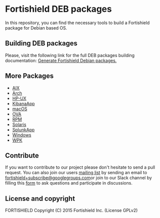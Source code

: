 # Fortishield DEB packages

In this repository, you can find the necessary tools to build a Fortishield package for Debian based OS.

## Building DEB packages

Please, visit the following link for the full DEB packages building documentation: [Generate Fortishield Debian packages.](https://documentation.fortishield.github.io/current/development/packaging/generate-deb-package.html)

## More Packages

- [AIX](/aix/README.md)
- [Arch](/arch/README.md)
- [HP-UX](/hp-ux/README.md)
- [KibanaApp](/fortishieldapp/README.md)
- [macOS](/macos/README.md)
- [OVA](/ova/README.md)
- [RPM](/rpms/README.md)
- [Solaris](/solaris/README.md)
- [SplunkApp](/splunkapp/README.md)
- [Windows](/windows/README.md)
- [WPK](/wpk/README.md)

## Contribute

If you want to contribute to our project please don't hesitate to send a pull request. You can also join our users [mailing list](https://groups.google.com/d/forum/fortishield) by sending an email to [fortishield+subscribe@googlegroups.com](mailto:fortishield+subscribe@googlegroups.com)or join to our Slack channel by filling this [form](https://fortishield.github.io/community/join-us-on-slack/) to ask questions and participate in discussions.

## License and copyright

FORTISHIELD
Copyright (C) 2015 Fortishield Inc.  (License GPLv2)
